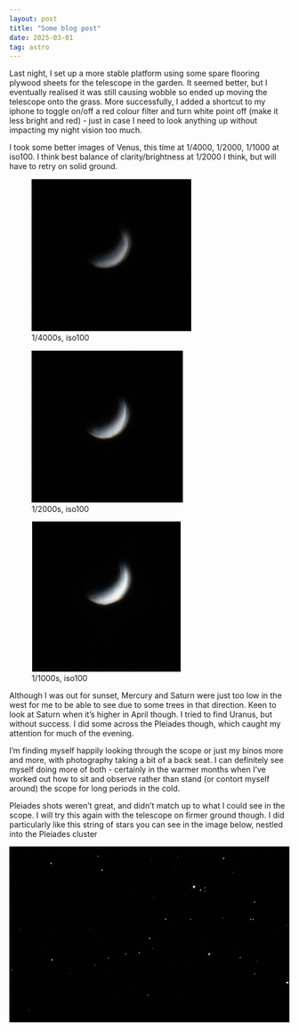 ```yaml
---
layout: post
title: "Some blog post"
date: 2025-03-01
tag: astro
---
```


Last night, I set up a more stable platform using some spare flooring plywood sheets for the telescope in the garden.   It seemed better, but I eventually realised it was still causing wobble so ended up moving the telescope onto the grass.  More successfully, I added a shortcut to my iphone to toggle on/off a red colour filter and turn white point off (make it less bright and red) - just in case I need to look anything up without impacting my night vision too much.  

I took some better images of Venus, this time at 1/4000, 1/2000, 1/1000 at iso100.  I think best balance of clarity/brightness at 1/2000 I think, but will have to retry on solid ground.

<div class="image-grid">
  <figure>
    <img src="/assets/images/25_03/25_02_28_01.png" alt="Underexposed not very clear image of Venus">
    <figcaption>1/4000s, iso100</figcaption>
  </figure>
  <figure>
    <img src="/assets/images/25_03/25_02_28_02.png" alt="Less underexposed slightly clearer image of Venus">
    <figcaption>1/2000s, iso100</figcaption>
  </figure>
  <figure>
    <img src="/assets/images/25_03/25_02_28_03.png" alt="Bit overexposed not very clear image of Venus">
    <figcaption>1/1000s, iso100</figcaption>
  </figure>
</div>

Although I was out for sunset, Mercury and Saturn were just too low in the west for me to be able to see due to some trees in that direction.  Keen to look at Saturn when it’s higher in April though.  I tried to find Uranus, but without success.  I did some across the Pleiades though, which caught my attention for much of the evening.  

I’m finding myself happily looking through the scope or just my binos more and more, with photography taking a bit of a back seat.  I can definitely see myself doing more of both - certainly in the warmer months when I’ve worked out how to sit and observe rather than stand (or contort myself around) the scope for long periods in the cold.  

Pleiades shots weren’t great, and didn’t match up to what I could see in the scope.  I will try this again with the telescope on firmer ground though. I did particularly like this string of stars you can see in the image below, nestled into the Pleiades cluster

 <img src="/assets/images/25_03/25_02_28_04.png" alt="String of stars in Pleiades cluster">




